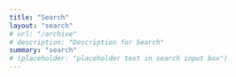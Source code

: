 ```yaml
---
title: "Search"
layout: "search"
# url: "/archive"
# description: "Description for Search"
summary: "search"
# (placeholder: "placeholder text in search input box")
---
```

